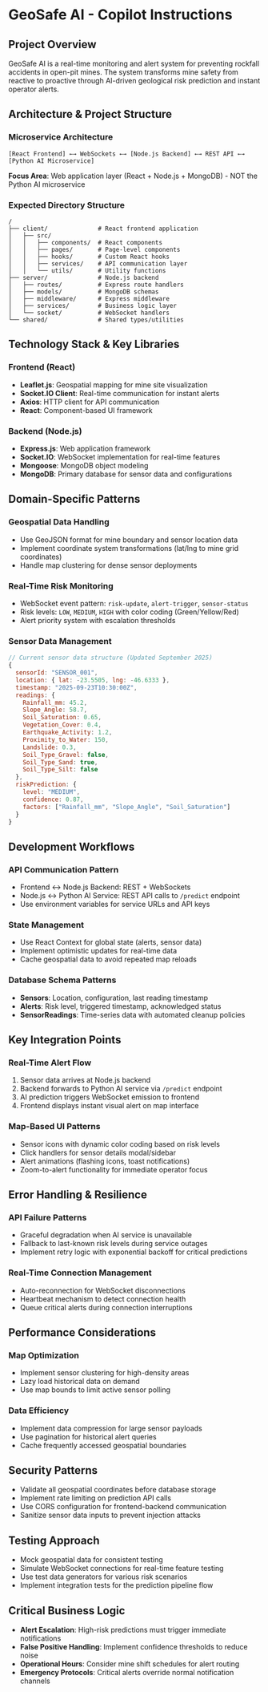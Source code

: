# GeoSafe AI - Copilot Instructions

## Project Overview
GeoSafe AI is a real-time monitoring and alert system for preventing rockfall accidents in open-pit mines. The system transforms mine safety from reactive to proactive through AI-driven geological risk prediction and instant operator alerts.

## Architecture & Project Structure

### Microservice Architecture
```
[React Frontend] ←→ WebSockets ←→ [Node.js Backend] ←→ REST API ←→ [Python AI Microservice]
```

**Focus Area**: Web application layer (React + Node.js + MongoDB) - NOT the Python AI microservice

### Expected Directory Structure
```
/
├── client/              # React frontend application
│   ├── src/
│   │   ├── components/  # React components
│   │   ├── pages/       # Page-level components
│   │   ├── hooks/       # Custom React hooks
│   │   ├── services/    # API communication layer
│   │   └── utils/       # Utility functions
├── server/              # Node.js backend
│   ├── routes/          # Express route handlers
│   ├── models/          # MongoDB schemas
│   ├── middleware/      # Express middleware
│   ├── services/        # Business logic layer
│   └── socket/          # WebSocket handlers
└── shared/              # Shared types/utilities
```

## Technology Stack & Key Libraries

### Frontend (React)
- **Leaflet.js**: Geospatial mapping for mine site visualization
- **Socket.IO Client**: Real-time communication for instant alerts
- **Axios**: HTTP client for API communication
- **React**: Component-based UI framework

### Backend (Node.js)
- **Express.js**: Web application framework
- **Socket.IO**: WebSocket implementation for real-time features
- **Mongoose**: MongoDB object modeling
- **MongoDB**: Primary database for sensor data and configurations

## Domain-Specific Patterns

### Geospatial Data Handling
- Use GeoJSON format for mine boundary and sensor location data
- Implement coordinate system transformations (lat/lng to mine grid coordinates)
- Handle map clustering for dense sensor deployments

### Real-Time Risk Monitoring
- WebSocket event pattern: `risk-update`, `alert-trigger`, `sensor-status`
- Risk levels: `LOW`, `MEDIUM`, `HIGH` with color coding (Green/Yellow/Red)
- Alert priority system with escalation thresholds

### Sensor Data Management
```javascript
// Current sensor data structure (Updated September 2025)
{
  sensorId: "SENSOR_001",
  location: { lat: -23.5505, lng: -46.6333 },
  timestamp: "2025-09-23T10:30:00Z",
  readings: {
    Rainfall_mm: 45.2,
    Slope_Angle: 58.7,
    Soil_Saturation: 0.65,
    Vegetation_Cover: 0.4,
    Earthquake_Activity: 1.2,
    Proximity_to_Water: 150,
    Landslide: 0.3,
    Soil_Type_Gravel: false,
    Soil_Type_Sand: true,
    Soil_Type_Silt: false
  },
  riskPrediction: {
    level: "MEDIUM",
    confidence: 0.87,
    factors: ["Rainfall_mm", "Slope_Angle", "Soil_Saturation"]
  }
}
```

## Development Workflows

### API Communication Pattern
- Frontend ↔ Node.js Backend: REST + WebSockets
- Node.js ↔ Python AI Service: REST API calls to `/predict` endpoint
- Use environment variables for service URLs and API keys

### State Management
- Use React Context for global state (alerts, sensor data)
- Implement optimistic updates for real-time data
- Cache geospatial data to avoid repeated map reloads

### Database Schema Patterns
- **Sensors**: Location, configuration, last reading timestamp
- **Alerts**: Risk level, triggered timestamp, acknowledged status
- **SensorReadings**: Time-series data with automated cleanup policies

## Key Integration Points

### Real-Time Alert Flow
1. Sensor data arrives at Node.js backend
2. Backend forwards to Python AI service via `/predict` endpoint
3. AI prediction triggers WebSocket emission to frontend
4. Frontend displays instant visual alert on map interface

### Map-Based UI Patterns
- Sensor icons with dynamic color coding based on risk levels
- Click handlers for sensor details modal/sidebar
- Alert animations (flashing icons, toast notifications)
- Zoom-to-alert functionality for immediate operator focus

## Error Handling & Resilience

### API Failure Patterns
- Graceful degradation when AI service is unavailable
- Fallback to last-known risk levels during service outages
- Implement retry logic with exponential backoff for critical predictions

### Real-Time Connection Management
- Auto-reconnection for WebSocket disconnections
- Heartbeat mechanism to detect connection health
- Queue critical alerts during connection interruptions

## Performance Considerations

### Map Optimization
- Implement sensor clustering for high-density areas
- Lazy load historical data on demand
- Use map bounds to limit active sensor polling

### Data Efficiency
- Implement data compression for large sensor payloads
- Use pagination for historical alert queries
- Cache frequently accessed geospatial boundaries

## Security Patterns
- Validate all geospatial coordinates before database storage
- Implement rate limiting on prediction API calls
- Use CORS configuration for frontend-backend communication
- Sanitize sensor data inputs to prevent injection attacks

## Testing Approach
- Mock geospatial data for consistent testing
- Simulate WebSocket connections for real-time feature testing
- Use test data generators for various risk scenarios
- Implement integration tests for the prediction pipeline flow

## Critical Business Logic
- **Alert Escalation**: High-risk predictions must trigger immediate notifications
- **False Positive Handling**: Implement confidence thresholds to reduce noise
- **Operational Hours**: Consider mine shift schedules for alert routing
- **Emergency Protocols**: Critical alerts override normal notification channels